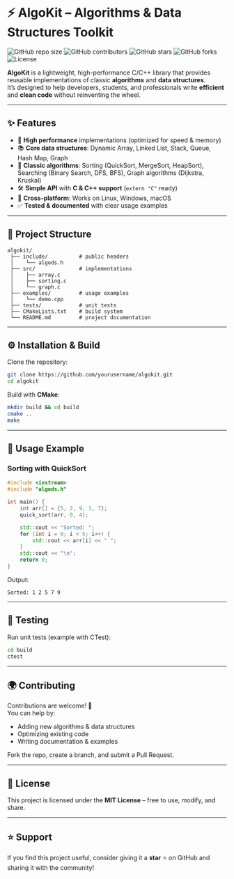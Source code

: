# ⚡ AlgoKit – Algorithms & Data Structures Toolkit

![GitHub repo size](https://img.shields.io/github/repo-size/yourusername/algokit?color=blue)
![GitHub contributors](https://img.shields.io/github/contributors/yourusername/algokit)
![GitHub stars](https://img.shields.io/github/stars/yourusername/algokit?style=social)
![GitHub forks](https://img.shields.io/github/forks/yourusername/algokit?style=social)
![License](https://img.shields.io/github/license/yourusername/algokit)

**AlgoKit** is a lightweight, high-performance C/C++ library that provides reusable implementations of classic **algorithms** and **data structures**.  
It’s designed to help developers, students, and professionals write **efficient** and **clean code** without reinventing the wheel.  

---

## ✨ Features
- 🚀 **High performance** implementations (optimized for speed & memory)  
- 📚 **Core data structures**: Dynamic Array, Linked List, Stack, Queue, Hash Map, Graph  
- 🔎 **Classic algorithms**: Sorting (QuickSort, MergeSort, HeapSort), Searching (Binary Search, DFS, BFS), Graph algorithms (Dijkstra, Kruskal)  
- 🛠 **Simple API** with **C & C++ support** (`extern "C"` ready)  
- 🔗 **Cross-platform**: Works on Linux, Windows, macOS  
- ✅ **Tested & documented** with clear usage examples  

---

## 📂 Project Structure
```
algokit/
 ├── include/          # public headers
 │    └── algods.h
 ├── src/              # implementations
 │    ├── array.c
 │    ├── sorting.c
 │    └── graph.c
 ├── examples/         # usage examples
 │    └── demo.cpp
 ├── tests/            # unit tests
 ├── CMakeLists.txt    # build system
 └── README.md         # project documentation
```

---

## ⚙️ Installation & Build

Clone the repository:
```bash
git clone https://github.com/yourusername/algokit.git
cd algokit
```

Build with **CMake**:
```bash
mkdir build && cd build
cmake ..
make
```

---

## 🚀 Usage Example

### Sorting with QuickSort
```cpp
#include <iostream>
#include "algods.h"

int main() {
    int arr[] = {5, 2, 9, 1, 7};
    quick_sort(arr, 0, 4);

    std::cout << "Sorted: ";
    for (int i = 0; i < 5; i++) {
        std::cout << arr[i] << " ";
    }
    std::cout << "\n";
    return 0;
}
```

Output:
```
Sorted: 1 2 5 7 9
```

---

## 🧪 Testing
Run unit tests (example with CTest):
```bash
cd build
ctest
```

---

## 🌍 Contributing
Contributions are welcome! 🚀  
You can help by:
- Adding new algorithms & data structures  
- Optimizing existing code  
- Writing documentation & examples  

Fork the repo, create a branch, and submit a Pull Request.  

---

## 📜 License
This project is licensed under the **MIT License** – free to use, modify, and share.  

---

## ⭐ Support
If you find this project useful, consider giving it a **star** ⭐ on GitHub and sharing it with the community!  
